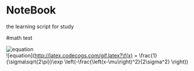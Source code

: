 # NoteBook
the learning script
for study


#math test

![equation](http://latex.codecogs.com/gif.latex?\\frac{5+4+(2-3-(6+\\frac{4}{5}))}{3(6-2)(2-7)})  
![equation](http://latex.codecogs.com/gif.latex?\f(x) = \\frac{1}{\\sigma\\sqrt{2\\pi}}\\exp \\left(-\\frac{\\left(x-\\mu\\right)^2}{2\\sigma^2} \\right))
